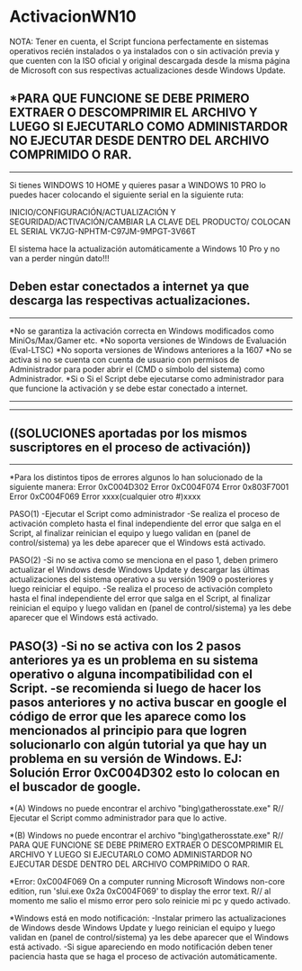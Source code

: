 # ActivacionWN10

NOTA: Tener en cuenta, el Script funciona perfectamente en sistemas operativos recién instalados o ya instalados con o sin activación previa y que cuenten con la ISO oficial y original descargada desde la misma página de Microsoft con sus respectivas actualizaciones desde Windows Update. 

*PARA QUE FUNCIONE SE DEBE PRIMERO EXTRAER O DESCOMPRIMIR EL ARCHIVO Y LUEGO SI EJECUTARLO COMO ADMINISTARDOR NO EJECUTAR DESDE DENTRO DEL ARCHIVO COMPRIMIDO O RAR.
-------------------------------------------------------------------------------------------
-------------------------------------------------------------------------------------------
Si tienes WINDOWS 10 HOME y quieres pasar a WINDOWS 10 PRO lo puedes hacer colocando el siguiente serial en la siguiente ruta:

INICIO/CONFIGURACIÓN/ACTUALIZACIÓN Y SEGURIDAD/ACTIVACIÓN/CAMBIAR LA CLAVE DEL PRODUCTO/
COLOCAN EL SERIAL VK7JG-NPHTM-C97JM-9MPGT-3V66T

El sistema hace la actualización automáticamente a Windows 10 Pro y no van a perder ningún dato!!!

Deben estar conectados a internet ya que descarga las respectivas actualizaciones.
-------------------------------------------------------------------------------------------
-------------------------------------------------------------------------------------------

*No se garantiza la activación correcta en Windows modificados como MiniOs/Max/Gamer etc.
*No soporta versiones de Windows de Evaluación (Eval-LTSC)
*No soporta versiones de Windows anteriores a la 1607
*No se activa si no se cuenta con cuenta de usuario con permisos de Administrador para poder abrir el (CMD o símbolo del sistema) como Administrador.
*Si o Si el Script debe ejecutarse como administrador para que funcione la activación y se debe estar conectado a internet.

-------------------------------------------------------------------------------------------
-------------------------------------------------------------------------------------------
((SOLUCIONES aportadas por los mismos suscriptores en el proceso de activación))
-------------------------------------------------------------------------------------------
-------------------------------------------------------------------------------------------
*Para los distintos tipos de errores algunos lo han solucionado de la siguiente manera:
Error 0xC004D302
Error 0xC004F074
Error 0x803F7001 
Error 0xC004F069
Error xxxx(cualquier otro #)xxxx

PASO(1)
-Ejecutar el Script como administrador
-Se realiza el proceso de activación completo hasta el final independiente del error que salga en el Script, al finalizar reinician el equipo y luego validan en (panel de control/sistema) ya les debe aparecer que el Windows está activado.

PASO(2)
-Si no se activa como se menciona en el paso 1, deben primero actualizar el Windows desde Windows Update y descargar las últimas actualizaciones del sistema operativo a su versión 1909 o posteriores y luego reiniciar el equipo.
-Se realiza el proceso de activación completo hasta el final independiente del error que salga en el Script, al finalizar reinician el equipo y luego validan en (panel de control/sistema) ya les debe aparecer que el Windows está activado.

PASO(3)
-Si no se activa con los 2 pasos anteriores ya es un problema en su sistema operativo o alguna incompatibilidad con el Script.
-se recomienda si luego de hacer los pasos anteriores y no activa buscar en google el código de error que les aparece como los mencionados al principio para que logren solucionarlo con algún tutorial ya que hay un problema en su versión de Windows. 
EJ: Solución Error 0xC004D302 esto lo colocan en el buscador de google.
-------------------------------------------------------------------------------------------
*(A) Windows no puede encontrar el archivo "bing\gatherosstate.exe" R// Ejecutar el Script commo administrador para que lo active.

*(B) Windows no puede encontrar el archivo "bing\gatherosstate.exe" R// PARA QUE FUNCIONE SE DEBE PRIMERO EXTRAER O DESCOMPRIMIR EL ARCHIVO Y LUEGO SI EJECUTARLO COMO ADMINISTARDOR NO EJECUTAR DESDE DENTRO DEL ARCHIVO COMPRIMIDO O RAR.

*Error: 0xC004F069 On a computer running Microsoft Windows non-core edition, run 'slui.exe 0x2a 0xC004F069' to display the error text. R// al momento me salio el mismo error pero solo reinicie mi pc y quedo activado.

*Windows está en modo notificación:
-Instalar primero las actualizaciones de Windows desde Windows Update y luego reinician el equipo y luego validan en (panel de control/sistema) ya les debe aparecer que el Windows está activado.
-Si sigue apareciendo en modo notificación deben tener paciencia hasta que se haga el proceso de activación automáticamente.

